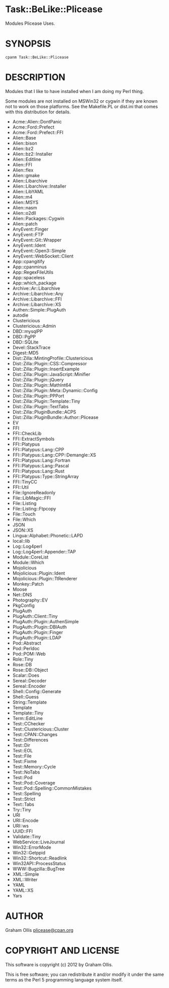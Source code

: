 # Task::BeLike::Plicease

Modules Plicease Uses.

# SYNOPSIS

    cpanm Task::BeLike::Plicease

# DESCRIPTION

Modules that I like to have installed when I am doing my Perl thing.

Some modules are not installed on MSWin32 or cygwin if they are known
not to work on those platforms.  See the Makefile.PL or dist.ini that
comes with this distribution for details.

- Acme::Alien::DontPanic
- Acme::Ford::Prefect
- Acme::Ford::Prefect::FFI
- Alien::Base
- Alien::bison
- Alien::bz2
- Alien::bz2::Installer
- Alien::Editline
- Alien::FFI
- Alien::flex
- Alien::gmake
- Alien::Libarchive
- Alien::Libarchive::Installer
- Alien::LibYAML
- Alien::m4
- Alien::MSYS
- Alien::nasm
- Alien::o2dll
- Alien::Packages::Cygwin
- Alien::patch
- AnyEvent::Finger
- AnyEvent::FTP
- AnyEvent::Git::Wrapper
- AnyEvent::Ident
- AnyEvent::Open3::Simple
- AnyEvent::WebSocket::Client
- App::cpangitify
- App::cpanminus
- App::RegexFileUtils
- App::spaceless
- App::which\_package
- Archive::Ar::Libarchive
- Archive::Libarchive::Any
- Archive::Libarchive::FFI
- Archive::Libarchive::XS
- Authen::Simple::PlugAuth
- autodie
- Clustericious
- Clustericious::Admin
- DBD::mysqlPP
- DBD::PgPP
- DBD::SQLite
- Devel::StackTrace
- Digest::MD5
- Dist::Zilla::MintingProfile::Clustericious
- Dist::Zilla::Plugin::CSS::Compressor
- Dist::Zilla::Plugin::InsertExample
- Dist::Zilla::Plugin::JavaScript::Minifier
- Dist::Zilla::Plugin::jQuery
- Dist::Zilla::Plugin::MathInt64
- Dist::Zilla::Plugin::Meta::Dynamic::Config
- Dist::Zilla::Plugin::PPPort
- Dist::Zilla::Plugin::Template::Tiny
- Dist::Zilla::Plugin::TextTabs
- Dist::Zilla::PluginBundle::ACPS
- Dist::Zilla::PluginBundle::Author::Plicease
- EV
- FFI
- FFI::CheckLib
- FFI::ExtractSymbols
- FFI::Platypus
- FFI::Platypus::Lang::CPP
- FFI::Platypus::Lang::CPP::Demangle::XS
- FFI::Platypus::Lang::Fortran
- FFI::Platypus::Lang::Pascal
- FFI::Platypus::Lang::Rust
- FFI::Platypus::Type::StringArray
- FFI::TinyCC
- FFI::Util
- File::IgnoreReadonly
- File::LibMagic::FFI
- File::Listing
- File::Listing::Ftpcopy
- File::Touch
- File::Which
- JSON
- JSON::XS
- Lingua::Alphabet::Phonetic::LAPD
- local::lib
- Log::Log4perl
- Log::Log4perl::Appender::TAP
- Module::CoreList
- Module::Which
- Mojolicious
- Mojolicious::Plugin::Ident
- Mojolicious::Plugin::TtRenderer
- Monkey::Patch
- Moose
- Net::DNS
- Photography::EV
- PkgConfig
- PlugAuth
- PlugAuth::Client::Tiny
- PlugAuth::Plugin::AuthenSimple
- PlugAuth::Plugin::DBIAuth
- PlugAuth::Plugin::Finger
- PlugAuth::Plugin::LDAP
- Pod::Abstract
- Pod::Perldoc
- Pod::POM::Web
- Role::Tiny
- Rose::DB
- Rose::DB::Object
- Scalar::Does
- Sereal::Decoder
- Sereal::Encoder
- Shell::Config::Generate
- Shell::Guess
- String::Template
- Template
- Template::Tiny
- Term::EditLine
- Test::CChecker
- Test::Clustericious::Cluster
- Test::CPAN::Changes
- Test::Differences
- Test::Dir
- Test::EOL
- Test::File
- Test::Fixme
- Test::Memory::Cycle
- Test::NoTabs
- Test::Pod
- Test::Pod::Coverage
- Test::Pod::Spelling::CommonMistakes
- Test::Spelling
- Test::Strict
- Text::Tabs
- Try::Tiny
- URI
- URI::Encode
- URI::ws
- UUID::FFI
- Validate::Tiny
- WebService::LiveJournal
- Win32::ErrorMode
- Win32::Getppid
- Win32::Shortcut::Readlink
- Win32API::ProcessStatus
- WWW::Bugzilla::BugTree
- XML::Simple
- XML::Writer
- YAML
- YAML::XS
- Yars

# AUTHOR

Graham Ollis <plicease@cpan.org>

# COPYRIGHT AND LICENSE

This software is copyright (c) 2012 by Graham Ollis.

This is free software; you can redistribute it and/or modify it under
the same terms as the Perl 5 programming language system itself.
